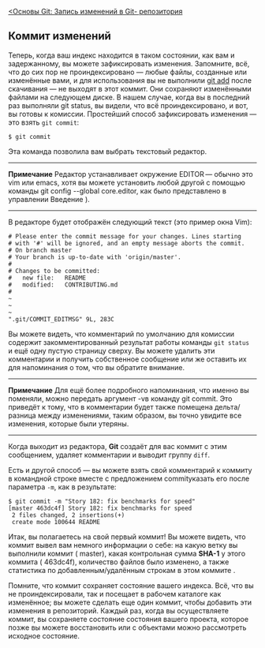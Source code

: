 [<Основы Git: Запись изменений в Git- репозитория ](./RecordingChanges.md)

## Коммит изменений
Теперь, когда ваш индекс находится в таком состоянии, как вам и задержанному, вы можете зафиксировать изменения. Запомните, всё, что до сих пор не проиндексировано — любые файлы, созданные или изменённые вами, и для использования вы не выполнили [git add](./add.md) после скачивания — не выходят в этот коммит. Они сохраняют изменёнными файлами на следующем диске. В нашем случае, когда вы в последний раз выполняли git status, вы видели, что всё проиндексировано, и вот, вы готовы к комиссии. Простейший способ зафиксировать изменения — это взять `git commit`:
```
$ git commit
```
Эта команда позволила вам выбрать текстовый редактор.
***
**Примечание**
Редактор устанавливает окружение EDITOR — обычно это vim или emacs, хотя вы можете установить любой другой с помощью команды git config --global core.editor, как было представлено в управлении Введение ).
***
В редакторе будет отображён следующий текст (это пример окна Vim):
```
# Please enter the commit message for your changes. Lines starting
# with '#' will be ignored, and an empty message aborts the commit.
# On branch master
# Your branch is up-to-date with 'origin/master'.
#
# Changes to be committed:
#	new file:   README
#	modified:   CONTRIBUTING.md
#
~
~
~
".git/COMMIT_EDITMSG" 9L, 283C
```
Вы можете видеть, что комментарий по умолчанию для комиссии содержит закомментированный результат работы команды `git status `и ещё одну пустую страницу сверху. Вы можете удалить эти комментарии и получить собственное сообщение или же оставить их для напоминания о том, что вы обратите внимание.
***
**Примечание**
Для ещё более подробного напоминания, что именно вы поменяли, можно передать аргумент -vв команду git commit. Это приведёт к тому, что в комментарии будет также помещена дельта/разница между изменениями, таким образом, вы точно увидите все изменения, которые были утеряны.
***
Когда выходит из редактора, **Git** создаёт для вас коммит с этим сообщением, удаляет комментарии и выводит группу `diff`.

Есть и другой способ — вы можете взять свой комментарий к коммиту в командной строке вместе с предложением commitуказать его после параметра `-m`, как в результате:
```
$ git commit -m "Story 182: fix benchmarks for speed"
[master 463dc4f] Story 182: fix benchmarks for speed
 2 files changed, 2 insertions(+)
 create mode 100644 README
 ```
Итак, вы полагаетесь на свой первый коммит! Вы можете видеть, что коммит вывел вам немного информации о себе: на какую ветку вы выполнили коммит ( master), какая контрольная сумма **SHA-1** у этого коммита ( 463dc4f), количество файлов было изменено, а также статистика по добавленным/удалённым строкам в этом коммите .

Помните, что коммит сохраняет состояние вашего индекса. Всё, что вы не проиндексировали, так и посещает в рабочем каталоге как изменённое; вы можете сделать еще один коммит, чтобы добавить эти изменения в репозиторий. Каждый раз, когда вы осуществляете коммит, вы сохраняете состояние состояния вашего проекта, которое позже вы можете восстановить или с объектами можно рассмотреть исходное состояние.

